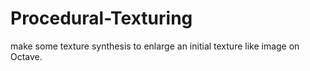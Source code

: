 # Procedural-Texturing
make some texture synthesis to enlarge an initial texture like image on Octave.
